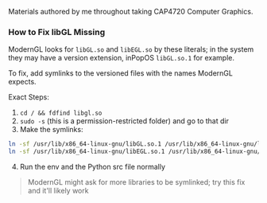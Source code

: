 Materials authored by me throughout taking CAP4720 Computer Graphics.

### How to Fix libGL Missing

ModernGL looks for `libGL.so` and `libEGL.so` by these literals; in the system they may have a version extension, inPopOS `libGL.so.1` for example.

To fix, add symlinks to the versioned files with the names ModernGL expects.

Exact Steps:

1. `cd / && fdfind libgl.so`
2. `sudo -s` (this is a permission-restricted folder) and go to that dir
3. Make the symlinks:

```bash
ln -sf /usr/lib/x86_64-linux-gnu/libGL.so.1 /usr/lib/x86_64-linux-gnu/libGL.so # libGL fix
ln -sf /usr/lib/x86_64-linux-gnu/libEGL.so.1 /usr/lib/x86_64-linux-gnu/libEGL.so # libEGL fix
```

4. Run the env and the Python src file normally
> ModernGL might ask for more libraries to be symlinked; try this fix and it'll likely work
